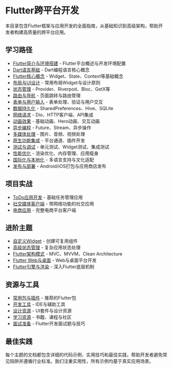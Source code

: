 # Flutter跨平台开发

本目录包含Flutter框架与应用开发的全面指南，从基础知识到高级架构，帮助开发者构建高质量的跨平台应用。

## 学习路径

- [Flutter简介与环境搭建](introduction.md) - Flutter平台概述与开发环境配置
- [Dart语言基础](dart-basics.md) - Dart编程语言核心概念
- [Flutter核心概念](core-concepts.md) - Widget、State、Context等基础概念
- [布局与UI设计](layout-ui.md) - 常用布局Widget与设计原则
- [状态管理](state-management.md) - Provider、Riverpod、Bloc、GetX等
- [路由与导航](navigation-routing.md) - 页面跳转与路由管理
- [表单与用户输入](forms-input.md) - 表单处理、验证与用户交互
- [数据持久化](data-persistence.md) - SharedPreferences、Hive、SQLite
- [网络请求](networking.md) - Dio、HTTP客户端、API集成
- [动画效果](animations.md) - 基础动画、Hero动画、交互动画
- [异步编程](async-programming.md) - Future、Stream、异步操作
- [多媒体处理](multimedia.md) - 图片、音频、视频处理
- [原生功能集成](native-integration.md) - 平台通道、插件开发
- [测试与调试](testing-debugging.md) - 单元测试、Widget测试、集成测试
- [性能优化](performance.md) - 渲染优化、内存管理、应用瘦身
- [国际化与本地化](localization.md) - 多语言支持与文化适配
- [发布与部署](publishing.md) - Android/iOS打包与应用商店发布

## 项目实战

- [ToDo应用开发](projects/todo-app.md) - 基础任务管理应用
- [社交媒体客户端](projects/social-app.md) - 带网络功能的社交应用
- [电商应用](projects/e-commerce.md) - 完整电商平台客户端

## 进阶主题

- [自定义Widget](advanced/custom-widgets.md) - 创建可复用组件
- [高级状态管理](advanced/advanced-state.md) - 复杂应用状态处理
- [Flutter架构模式](advanced/architecture-patterns.md) - MVC、MVVM、Clean Architecture
- [Flutter Web与桌面](advanced/web-desktop.md) - Web与桌面平台开发
- [Flutter引擎与渲染](advanced/engine-rendering.md) - 深入Flutter底层机制

## 资源与工具

- [常用包与插件](resources/packages.md) - 推荐的Flutter包
- [开发工具](resources/tools.md) - IDE与辅助工具
- [设计资源](resources/design.md) - UI套件与设计资源
- [学习资源](resources/learning.md) - 书籍、课程与社区
- [面试准备](resources/interview.md) - Flutter开发面试题与技巧

## 最佳实践

每个主题的文档都包含详细的代码示例、实用技巧和最佳实践，帮助开发者避免常见陷阱并遵循行业标准。我们注重实用性，所有示例均基于真实应用场景。 